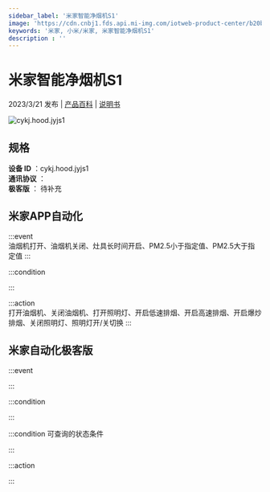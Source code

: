 ```yaml
---
sidebar_label: '米家智能净烟机S1'
image: 'https://cdn.cnbj1.fds.api.mi-img.com/iotweb-product-center/b20ba91199829689ae6cdcfe87818429_1670999949258.png?GalaxyAccessKeyId=AKVGLQWBOVIRQ3XLEW&Expires=9223372036854775807&Signature=rn0u2EYvbcTLRvJ3kdU7svgCRG4='
keywords: '米家, 小米/米家, 米家智能净烟机S1'
description : ''
---
```

# 米家智能净烟机S1

2023/3/21 发布 | [产品百科](https://home.mi.com/webapp/content/baike/product/index.html?model=cykj.hood.jyjs1/) | [说明书](https://home.mi.com/views/introduction.html?model=cykj.hood.jyjs1&region=cn)

![cykj.hood.jyjs1](https://cdn.cnbj1.fds.api.mi-img.com/iotweb-product-center/b20ba91199829689ae6cdcfe87818429_1670999949258.png?GalaxyAccessKeyId=AKVGLQWBOVIRQ3XLEW&Expires=9223372036854775807&Signature=rn0u2EYvbcTLRvJ3kdU7svgCRG4=)

## 规格  
> 
**设备 ID** ：cykj.hood.jyjs1  
**通讯协议** ：  
**极客版**  ： 待补充 


## 米家APP自动化  

:::event  
油烟机打开、油烟机关闭、灶具长时间开启、PM2.5小于指定值、PM2.5大于指定值
:::

:::condition  

:::

:::action   
打开油烟机、关闭油烟机、打开照明灯、开启低速排烟、开启高速排烟、开启爆炒排烟、关闭照明灯、照明灯开/关切换
:::

## 米家自动化极客版  

:::event  

:::

:::condition  

:::

:::condition 可查询的状态条件  

:::

:::action  

:::

        
